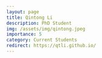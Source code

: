 ```yaml
---
layout: page
title: Qintong Li
description: PhD Student
img: /assets/img/qintong.jpeg
importance: 5
category: Current Students
redirect: https://qtli.github.io/
---
```

